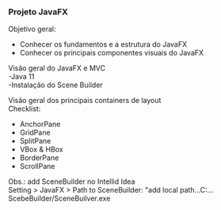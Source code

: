 ### Projeto JavaFX

Objetivo geral:

- Conhecer os fundamentos e a estrutura do JavaFX
- Conhecer os principais componentes visuais do JavaFX

Visão geral do JavaFX e MVC  
-Java 11  
-Instalação do Scene Builder

Visão geral dos principais containers de layout  
Checklist:

- AnchorPane
- GridPane
- SplitPane
- VBox & HBox
- BorderPane
- ScrollPane

Obs.: add SceneBuilder no Intellid Idea   
Setting > JavaFX > Path to SceneBuilder: "add local path...C:\... ScebeBuilder/SceneBuilver.exe 
